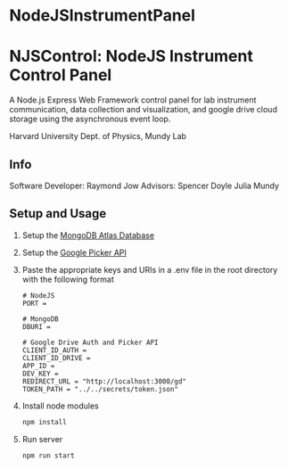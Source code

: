 # NodeJSInstrumentPanel

# NJSControl: NodeJS Instrument Control Panel
A Node.js Express Web Framework control panel for lab instrument communication, data collection and visualization, and google drive cloud storage using the asynchronous event loop.

Harvard University Dept. of Physics, Mundy Lab

## Info
Software Developer: 
Raymond Jow
Advisors: 
Spencer Doyle
Julia Mundy

## Setup and Usage

1. Setup the [MongoDB Atlas Database](https://docs.atlas.mongodb.com/getting-started/)
2. Setup the [Google Picker API](https://developers.google.com/picker/docs/)
3. Paste the appropriate keys and URIs in a .env file in the root directory with the following format
    ```
    # NodeJS
    PORT =
    
    # MongoDB
    DBURI =
    
    # Google Drive Auth and Picker API
    CLIENT_ID_AUTH =
    CLIENT_ID_DRIVE = 
    APP_ID = 
    DEV_KEY = 
    REDIRECT_URL = "http://localhost:3000/gd"
    TOKEN_PATH = "../../secrets/token.json"
    ```
4. Install node modules
    ```bash
    npm install
    ```

5. Run server
    ```bash
    npm run start
    ```

    
    



